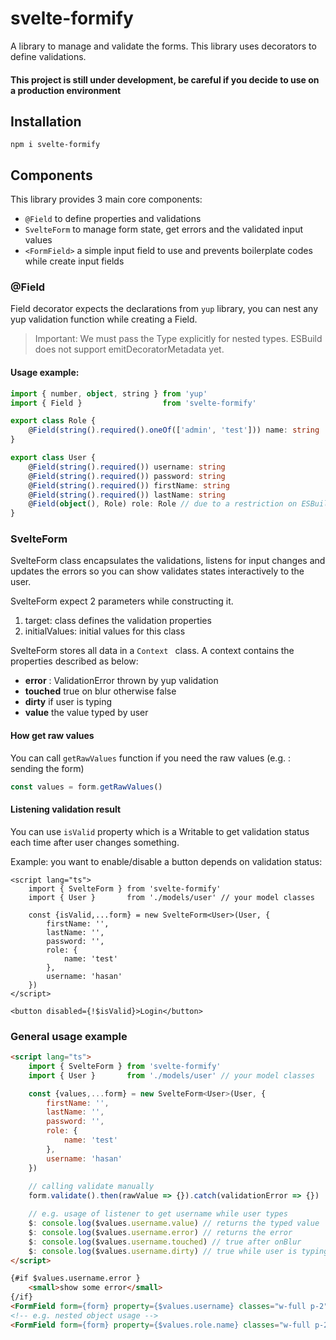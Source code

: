 # svelte-formify
A library to manage and validate the forms. This library uses decorators to define validations.

#### This project is still under development, be careful if you decide to use on a production environment 

## Installation
```shell
npm i svelte-formify
```

## Components
This library provides 3 main core components:

* ``` @Field ``` to define properties and validations
* ``` SvelteForm ``` to manage form state, get errors and the validated input values
* ``` <FormField> ``` a simple input field to use and prevents boilerplate codes while create input fields

### @Field
Field decorator expects the declarations from `yup` library, you can nest any yup validation function while creating
a Field.

> Important: We must pass the Type explicitly for nested types. ESBuild does not support emitDecoratorMetadata yet.

#### Usage example:
```typescript
import { number, object, string } from 'yup'
import { Field }                  from 'svelte-formify'

export class Role {
    @Field(string().required().oneOf(['admin', 'test'])) name: string
}

export class User {
    @Field(string().required()) username: string
    @Field(string().required()) password: string
    @Field(string().required()) firstName: string
    @Field(string().required()) lastName: string
    @Field(object(), Role) role: Role // due to a restriction on ESBuild we can not emit decorator metadata for now, therefore we must pass the type for nested values explicitly
}
```

### SvelteForm
SvelteForm class encapsulates the validations, listens for input changes and updates the errors so you can
show validates states interactively to the user.

SvelteForm expect 2 parameters while constructing it.

1. target: class defines the validation properties
2. initialValues: initial values for this class

SvelteForm stores all data in a ```Context ``` class. A context contains the properties described as below:
* **error** : ValidationError thrown by yup validation
* **touched** true on blur otherwise false
* **dirty** if user is typing
* **value** the value typed by user

#### How get raw values
You can call `getRawValues` function if you need the raw values (e.g. : sending the form)

```typescript
const values = form.getRawValues()
```

#### Listening validation result
You can use `isValid` property which is a Writable to get validation status each time after user changes something.

Example: you want to enable/disable a button depends on validation status:

```sveltehtml
<script lang="ts">
    import { SvelteForm } from 'svelte-formify'
    import { User }       from './models/user' // your model classes

    const {isValid,...form} = new SvelteForm<User>(User, {
        firstName: '',
        lastName: '',
        password: '',
        role: {
            name: 'test'
        },
        username: 'hasan'
    })
</script>

<button disabled={!$isValid}>Login</button>
```


### General usage example
```html
<script lang="ts">
    import { SvelteForm } from 'svelte-formify'
    import { User }       from './models/user' // your model classes

    const {values,...form} = new SvelteForm<User>(User, {
        firstName: '',
        lastName: '',
        password: '',
        role: {
            name: 'test'
        },
        username: 'hasan'
    })
    
    // calling validate manually
    form.validate().then(rawValue => {}).catch(validationError => {})

    // e.g. usage of listener to get username while user types 
    $: console.log($values.username.value) // returns the typed value
    $: console.log($values.username.error) // returns the error
    $: console.log($values.username.touched) // true after onBlur
    $: console.log($values.username.dirty) // true while user is typing
</script>

{#if $values.username.error }
    <small>show some error</small>
{/if}
<FormField form={form} property={$values.username} classes="w-full p-2" placeholder="Username *" />
<!-- e.g. nested object usage -->
<FormField form={form} property={$values.role.name} classes="w-full p-2" placeholder="Role *" />
```


